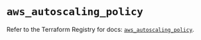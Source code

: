 # `aws_autoscaling_policy`

Refer to the Terraform Registry for docs: [`aws_autoscaling_policy`](https://registry.terraform.io/providers/hashicorp/aws/4.54.0/docs/resources/autoscaling_policy).
